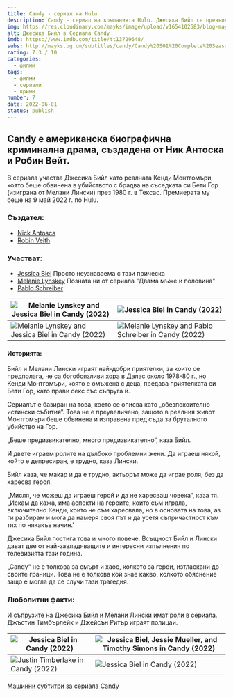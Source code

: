 ```yaml
---
title: Candy - сериал на Hulu
description: Candy - сериал на компанията Hulu. Джесика Бийл се превъплащава в убиец, в сериала пресъздаващ истинската история за Канди Монтгомъри и нейната жертва Бети Гор, разтърсила Тексас в началото на 80-те.
img: https://res.cloudinary.com/mayks/image/upload/v1654102583/blog-mayks/movies/candy/candy_1_s4ukoz.jpg
alt: Джесика Бийл в Сериала Candy
imdb: https://www.imdb.com/title/tt13729648/
subs: http://mayks.bg.cm/subtitles/candy/Candy%20S01%20Complete%20Season%201%201080p%20WEBRip%20AAC5.1%20x264-HODL.zip
rating: 7.3 / 10
categories:
  - филми
tags:
  - филми
  - сериали
  - крими
number: 7
date: 2022-06-01
status: publish
---
```


## Candy е американска биографична криминална драма, създаденa от Ник Антоска и Робин Вейт.

<div class="video">
  <video-player src="https://www.youtube.com/embed/LTbM06Ds42s" />
</div>

В сериала участва Джесика Бийл като реалната Кенди Монтгомъри, която беше обвинена в убийството с брадва на съседката си Бети Гор (изиграна от Мелани Лински) през 1980 г. в Тексас. Премиерата му беше на 9 май 2022 г. по Hulu.

### Създател:

-   [Nick Antosca](https://www.imdb.com/name/nm4528537/?ref_=tt_ov_wr)
-   [Robin Veith](https://www.imdb.com/name/nm2813715/?ref_=tt_ov_wr)

### Участват:

-   [Jessica Biel](https://www.imdb.com/name/nm0004754/?ref_=tt_ov_st)
    Просто неузнаваема с тази прическа
-   [Melanie Lynskey](https://www.imdb.com/name/nm0001491/?ref_=tt_ov_st)
    Позната ни от сериала "Двама мъже и половина"
-   [Pablo Schreiber](https://www.imdb.com/name/nm1032567/?ref_=tt_ov_st)


| ![Melanie Lynskey and Jessica Biel in Candy (2022)](https://res.cloudinary.com/mayks/image/upload/c_scale,w_330/v1654098766/blog-mayks/movies/candy/candy_7_rrl6rt.jpg) | ![Jessica Biel in Candy (2022)](https://res.cloudinary.com/mayks/image/upload/c_scale,w_330/v1654098766/blog-mayks/movies/candy/candy_9_iahasj.jpg) |
|--|--|
|![Melanie Lynskey and Jessica Biel in Candy (2022)](https://res.cloudinary.com/mayks/image/upload/c_scale,w_330/v1654098765/blog-mayks/movies/candy/candy_4_f3jpxr.jpg)  | ![Melanie Lynskey and Pablo Schreiber in Candy (2022)](https://res.cloudinary.com/mayks/image/upload/c_scale,w_330/v1654098766/blog-mayks/movies/candy/candy_6_bsuekd.jpg) |

#### Историята:

Бийл и Мелани Лински играят най-добри приятелки, за които се предполага, че са богобоязливи хора в Далас около 1978-80 г., но Кенди Монтгомъри, която е омъжена с деца, предава приятелката си Бети Гор, като прави секс със съпруга й.

Сериалът е базиран на това, което се описва като „обезпокоително истински събития“. Това не е преувеличено, защото в реалния живот Монтгомъри беше обвинена и изправена пред съда за бруталното убийство на Гор.

„Беше предизвикателно, много предизвикателно“, каза Бийл.

И двете играем ролите на дълбоко проблемни жени. Да играеш някой, който е депресиран, е трудно, каза Лински.

Бийл каза, че макар и да е трудно, актьорът може да играе роля, без да харесва героя.

„Мисля, че можеш да играеш герой и да не харесваш човека“, каза тя. „Искам да кажа, има аспекти на героите, които съм играла, включително Кенди, които не съм харесвала, но в основата на това, аз ги разбирам и мога да намеря своя път и да усетя съпричастност към тях по някакъв начин.'

Джесика Бийл постига това и много повече. Всъщност Бийл и Лински дават две от най-завладяващите и интересни изпълнения по телевизията тази година.

„Candy“ не е толкова за смърт и хаос, колкото за герои, изтласкани до своите граници. Това не е толкова кой знае какво, колкото обяснение защо е могла да се случи тази трагедия.

### Любопитни факти:

И съпрузите на Джесика Бийл и Мелани Лински имат роли в сериала. Джъстин Тимбърлейк и Джейсън Ритър играят полицаи.

| ![Jessica Biel in Candy (2022)](https://res.cloudinary.com/mayks/image/upload/c_scale,w_330/v1654098758/blog-mayks/movies/candy/candy_2_nfbj9v.jpg) | ![Jessica Biel, Jessie Mueller, and Timothy Simons in Candy (2022)](https://res.cloudinary.com/mayks/image/upload/c_scale,w_330/v1654098758/blog-mayks/movies/candy/candy_8_i71zjt.jpg) |
|--|--|
|![Justin Timberlake in Candy (2022)](https://res.cloudinary.com/mayks/image/upload/c_scale,w_330/v1654098757/blog-mayks/movies/candy/candy_5_d4duts.jpg)  | ![Jessica Biel in Candy (2022)](https://res.cloudinary.com/mayks/image/upload/c_scale,w_330/v1654098740/blog-mayks/movies/candy/candy_3_i9oued.jpg) |

[Машинни субтитри за сериала Candy](http://mayks.bg.cm/subtitles/candy/Candy%20S01%20Complete%20Season%201%201080p%20WEBRip%20AAC5.1%20x264-HODL.zip)
